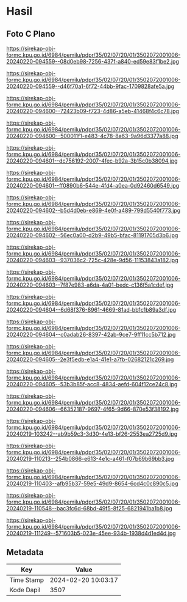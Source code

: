 # Hasil

## Foto C Plano

https://sirekap-obj-formc.kpu.go.id/6984/pemilu/pdpr/35/02/07/20/01/3502072001006-20240220-094559--08d0eb98-7256-437f-a840-ed59e83f1be2.jpg

https://sirekap-obj-formc.kpu.go.id/6984/pemilu/pdpr/35/02/07/20/01/3502072001006-20240220-094559--d46f70a1-6f72-44bb-9fac-1709828afe5a.jpg

https://sirekap-obj-formc.kpu.go.id/6984/pemilu/pdpr/35/02/07/20/01/3502072001006-20240220-094600--72423b09-f723-4d86-a5eb-41468f4c6c78.jpg

https://sirekap-obj-formc.kpu.go.id/6984/pemilu/pdpr/35/02/07/20/01/3502072001006-20240220-094600--500011f1-e483-4c78-8a63-9a96d3377a88.jpg

https://sirekap-obj-formc.kpu.go.id/6984/pemilu/pdpr/35/02/07/20/01/3502072001006-20240220-094601--dc756192-2007-4fec-b92a-3b15c0b38094.jpg

https://sirekap-obj-formc.kpu.go.id/6984/pemilu/pdpr/35/02/07/20/01/3502072001006-20240220-094601--ff0890b6-544e-4fd4-a0ea-0d92460d6549.jpg

https://sirekap-obj-formc.kpu.go.id/6984/pemilu/pdpr/35/02/07/20/01/3502072001006-20240220-094602--b5d4d0eb-e869-4e0f-a489-799d5540f773.jpg

https://sirekap-obj-formc.kpu.go.id/6984/pemilu/pdpr/35/02/07/20/01/3502072001006-20240220-094602--56ec0a00-d2b9-49b5-bfac-81191705d3b6.jpg

https://sirekap-obj-formc.kpu.go.id/6984/pemilu/pdpr/35/02/07/20/01/3502072001006-20240220-094603--937036c2-725c-428e-9d56-11153843a182.jpg

https://sirekap-obj-formc.kpu.go.id/6984/pemilu/pdpr/35/02/07/20/01/3502072001006-20240220-094603--7f87e983-a6da-4a01-bedc-c136f5a1cdef.jpg

https://sirekap-obj-formc.kpu.go.id/6984/pemilu/pdpr/35/02/07/20/01/3502072001006-20240220-094604--6d68f376-8961-4669-81ad-bb1c1b89a3df.jpg

https://sirekap-obj-formc.kpu.go.id/6984/pemilu/pdpr/35/02/07/20/01/3502072001006-20240220-094604--c0adab26-8397-42ab-9ce7-9ff11cc5b712.jpg

https://sirekap-obj-formc.kpu.go.id/6984/pemilu/pdpr/35/02/07/20/01/3502072001006-20240220-094605--2e3f5edb-e1a4-41e1-a7fb-02682121c269.jpg

https://sirekap-obj-formc.kpu.go.id/6984/pemilu/pdpr/35/02/07/20/01/3502072001006-20240220-094605--53b3b85f-acc8-4834-aefd-604f12ce24c8.jpg

https://sirekap-obj-formc.kpu.go.id/6984/pemilu/pdpr/35/02/07/20/01/3502072001006-20240220-094606--66352187-9697-4f65-9d66-870e53f38192.jpg

https://sirekap-obj-formc.kpu.go.id/6984/pemilu/pdpr/35/02/07/20/01/3502072001006-20240219-103242--ab9b59c3-3d30-4e13-bf26-2553ea2725d9.jpg

https://sirekap-obj-formc.kpu.go.id/6984/pemilu/pdpr/35/02/07/20/01/3502072001006-20240219-110213--254b0866-e613-4e1c-a461-f07b69b69bb3.jpg

https://sirekap-obj-formc.kpu.go.id/6984/pemilu/pdpr/35/02/07/20/01/3502072001006-20240219-110403--afb95b37-59e5-49d9-8654-6cd4c0c890c5.jpg

https://sirekap-obj-formc.kpu.go.id/6984/pemilu/pdpr/35/02/07/20/01/3502072001006-20240219-110548--bac3fc6d-68bd-49f5-8f25-6821941ba1b8.jpg

https://sirekap-obj-formc.kpu.go.id/6984/pemilu/pdpr/35/02/07/20/01/3502072001006-20240219-111249--571603b5-023e-45ee-934b-1938d4d1ed4d.jpg


## Metadata

| Key        | Value               |
| ---------- | ------------------- |
| Time Stamp | 2024-02-20 10:03:17 |
| Kode Dapil | 3507                |



